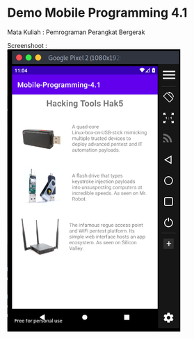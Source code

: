 # Demo Mobile Programming 4.1
Mata Kuliah : Pemrograman Perangkat Bergerak

Screenshoot :<br>
<img src="/Mobile-Programming-4.1/image/4-1ss1.png">